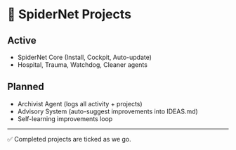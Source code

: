 # 📌 SpiderNet Projects

## Active
- SpiderNet Core (Install, Cockpit, Auto-update)
- Hospital, Trauma, Watchdog, Cleaner agents

## Planned
- Archivist Agent (logs all activity + projects)
- Advisory System (auto-suggest improvements into IDEAS.md)
- Self-learning improvements loop

---
✅ Completed projects are ticked as we go.
